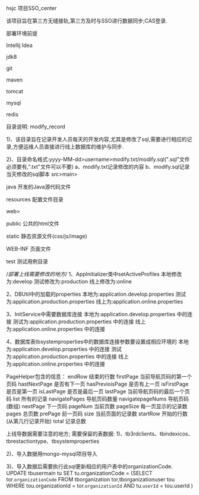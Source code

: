 hsjc 项目SSO_center

该项目旨在第三方无缝接轨,第三方及时与SSO进行数据同步;CAS登录.

部署环境前提

Intellij Idea

jdk8

git

maven

tomcat

mysql

redis

目录说明: modify_record

1)、该目录旨在记录开发人员每天的开发内容,尤其是修改了sql,需要进行相应的记录,方便运维人员直接进行线上数据库的维护与同步.

2)、目录命名格式:yyyy-MM-dd>username>modify.txt/modify.sql(".sql"文件必须要有,".txt"文件可以不要)
    a、modify.txt记录修改的内容
    b、modify.sql记录当天修改的sql脚本
src>main>

java 开发的Java源代码文件

resources 配置文件目录

web>

public 公共的html文件

static 静态资源文件(css/js/image)

WEB-INF 页面文件

test 测试用例目录

/*部署上线需要修改的地方*/
1、AppInitializer类中setActiveProfiles 
本地修改为:develop
测试修改为:production
线上修改为:online

2、DBUtil中的加载的properties
本地为:application.develop.properties
测试为:application.production.properties
线上为:application.online.properties

3、InitService中需要数据库连接
本地为:application.develop.properties 中的连接
测试为:application.production.properties 中的连接
线上为:application.online.properties 中的连接

4、数据库表tbsystemproperties中的数据库连接参数要设置成相应环境的
本地为:application.develop.properties 中的连接
测试为:application.production.properties 中的连接
线上为:application.online.properties 中的连接


PageHelper包含的信息：
endRow 结束的行数
firstPage 当前导航页码的第一个页码
hastNextPage 是否有下一页
hasPrevioisPage 是否有上一页
isFirstPage 是否是第一页
isLastPage 是否是最后一页
lastPage 当前导航页码的最后一个页码
list 所有的记录
navigatePages 导航页码数量 
navigatepageNums 导航页码(数组)
nextPage 下一页码
pageNum 当前页数
pageSize 每一页显示的记录数
pages 总页数
prePage 前一页码
size 当前页面的记录数
startRow 开始的行数(从第几行记录开始)
total 记录总数

上线导数据需要注意的地方;
需要保留的表数据:
1)、tb3rdclients、tbindexicos、tbrestactiontype、tbsystemproperties

2)、导入数据用mongo-mysql项目导入

3)、导入数据后需要执行此sql更新相应的用户表中的organizationCode.
UPDATE tbusermain tu SET tu.organizationCode =
 (SELECT tor.`organizationCode` FROM tborganization tor,tborganizationuser tou
 WHERE tou.organizationId = tor.`organizationId` AND tu.`userId` = tou.userId
 )
